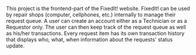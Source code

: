 This project is the frontend-part of the FixedIt! website. FixedIt! can be used by repair shops (computer, cellphones, etc.) internally to manage their request queue. A user can create an account either as a Technician or as a Requestor only. The user can then keep track of the request queue as well as his/her transactions. Every request item has its own transaction history that displays who, what, when information about the requests' status update.

